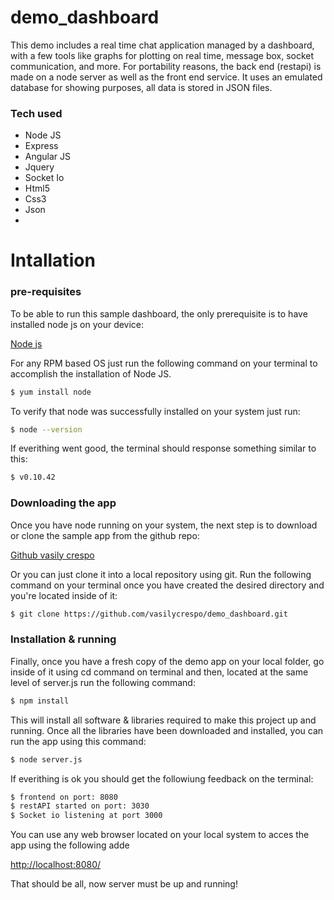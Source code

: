 # demo_dashboard
This demo includes a real time chat application managed by a dashboard, with a few tools like graphs for plotting on real time, message box, socket communication, and more. For portability reasons, the back end (restapi) is made on a node server as well as the front end service. It uses an emulated database for showing purposes, all data is stored in JSON files. 

### Tech used
* Node JS
* Express
* Angular JS 
* Jquery
* Socket Io
* Html5
* Css3
* Json
* 
# Intallation

### pre-requisites

To be able to run this sample dashboard, the only prerequisite is to have installed node js on your device:

[Node js]

For any RPM based OS just run the following command on your terminal to accomplish the installation of Node JS.

```sh
$ yum install node
```

To verify that node was successfully installed on your system just run:

```sh
$ node --version
```

If everithing went good, the terminal should response something similar to this:

```sh
$ v0.10.42
```


### Downloading the app

Once you have node running on your system, the next step is to download or clone the sample app from the github repo:

[Github vasily crespo]

Or you can just clone it into a local repository using git. Run the following command on your terminal once you have created the desired directory and you're located inside of it:

```sh
$ git clone https://github.com/vasilycrespo/demo_dashboard.git
```

### Installation & running

Finally, once you have a fresh copy of the demo app on your local folder, go inside of it using cd command on terminal and then, located at the same level of server.js run the following command:

```sh
$ npm install
```
This will install all software & libraries required to make this project up and running. Once all the libraries have been downloaded and installed,  you can run the app using this command:

```sh
$ node server.js
```

If everithing is ok you should get the followiung feedback on the terminal:

```sh
$ frontend on port: 8080
$ restAPI started on port: 3030
$ Socket io listening at port 3000
```

You can use any web browser located on your local system to acces the app using the following adde

[http://localhost:8080/]

That should be all, now server must be up and running!


[Node js]: <https://nodejs.org/>
[Github vasily crespo]: <https://github.com/vasilycrespo/demo_dashboard>
[http://localhost:8080/]: <http://localhost:8080/>
